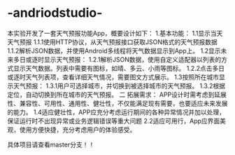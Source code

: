 # -andriodstudio-
 本实验开发了一套天气预报功能App，概要设计如下： 1.基本功能： 1.1显示当天天气预报 1.1.1使用HTTP协议，从天气预报接口获取JSON格式的天气预报数据 1.1.2解析JSON数据，并使用Android多线程将天气数据显示到App上。 1.2显示未来多日或逐时显示天气预报： 1.2.1解析JSON数据，使用自定义适配器以列表的方式显示天气数据。列表中需要有图标，如晴、多云、小雨等图标。 1.2.2点击多日或逐时天气列表项，查看详细天气情况，需要图文方式展示。 1.3按照所在城市显示天气预报： 1.3.1用户可选择城市，并切换到被选择城市的天气预报。 1.3.2根据定位，自动切换到所在城市的天气预报。 二 拓展需求： APP设计时需考虑到延展性、兼容性、可用性、通用性、健壮性，不仅能满足现有需要，也要适应未来发展的能力。 1.4适应健壮性，APP应充分考虑运行期间的各种异常情况并加以处理，保证运行时不出现异常或业务逻辑错误等重大问题 2.2适应可用行，App应界面美观，使用方便快捷，充分考虑用户的体验感受。

 具体项目请查看master分支！！
